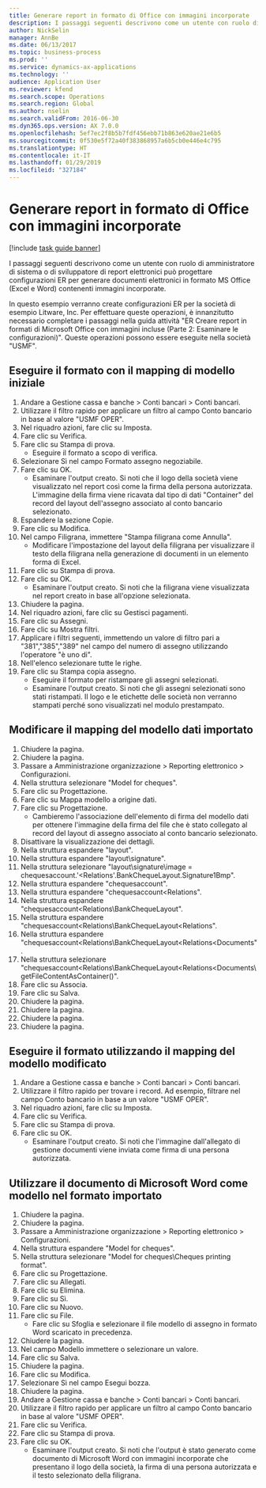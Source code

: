 ```yaml
---
title: Generare report in formato di Office con immagini incorporate
description: I passaggi seguenti descrivono come un utente con ruolo di amministratore di sistema o di sviluppatore di report elettronici può progettare configurazioni ER per generare documenti elettronici in formato MS Office (Excel e Word) contenenti immagini incorporate.
author: NickSelin
manager: AnnBe
ms.date: 06/13/2017
ms.topic: business-process
ms.prod: ''
ms.service: dynamics-ax-applications
ms.technology: ''
audience: Application User
ms.reviewer: kfend
ms.search.scope: Operations
ms.search.region: Global
ms.author: nselin
ms.search.validFrom: 2016-06-30
ms.dyn365.ops.version: AX 7.0.0
ms.openlocfilehash: 5ef7ec2f8b5b7fdf456ebb71b863e620ae21e6b5
ms.sourcegitcommit: 0f530e5f72a40f383868957a6b5cb0e446e4c795
ms.translationtype: HT
ms.contentlocale: it-IT
ms.lasthandoff: 01/29/2019
ms.locfileid: "327184"
---
```

# <a name="generate-reports-in-office-format-that-have-embedded-images"></a>Generare report in formato di Office con immagini incorporate

[!include [task guide banner](../../includes/task-guide-banner.md)]

I passaggi seguenti descrivono come un utente con ruolo di amministratore di sistema o di sviluppatore di report elettronici può progettare configurazioni ER per generare documenti elettronici in formato MS Office (Excel e Word) contenenti immagini incorporate.

In questo esempio verranno create configurazioni ER per la società di esempio Litware, Inc.  Per effettuare queste operazioni, è innanzitutto necessario completare i passaggi nella guida attività "ER Creare report in formati di Microsoft Office con immagini incluse (Parte 2: Esaminare le configurazioni)". Queste operazioni possono essere eseguite nella società "USMF".


## <a name="run-format-with-initial-model-mapping"></a>Eseguire il formato con il mapping di modello iniziale
1. Andare a Gestione cassa e banche > Conti bancari > Conti bancari.
2. Utilizzare il filtro rapido per applicare un filtro al campo Conto bancario in base al valore "USMF OPER".
3. Nel riquadro azioni, fare clic su Imposta.
4. Fare clic su Verifica.
5. Fare clic su Stampa di prova.
    * Eseguire il formato a scopo di verifica.  
6. Selezionare Sì nel campo Formato assegno negoziabile.
7. Fare clic su OK.
    * Esaminare l'output creato. Si noti che il logo della società viene visualizzato nel report così come la firma della persona autorizzata. L'immagine della firma viene ricavata dal tipo di dati "Container" del record del layout dell'assegno associato al conto bancario selezionato.  
8. Espandere la sezione Copie.
9. Fare clic su Modifica.
10. Nel campo Filigrana, immettere "Stampa filigrana come Annulla".
    * Modificare l'impostazione del layout della filigrana per visualizzare il testo della filigrana nella generazione di documenti in un elemento forma di Excel.  
11. Fare clic su Stampa di prova.
12. Fare clic su OK.
    * Esaminare l'output creato. Si noti che la filigrana viene visualizzata nel report creato in base all'opzione selezionata.  
13. Chiudere la pagina.
14. Nel riquadro azioni, fare clic su Gestisci pagamenti.
15. Fare clic su Assegni.
16. Fare clic su Mostra filtri.
17. Applicare i filtri seguenti, immettendo un valore di filtro pari a "381","385","389" nel campo del numero di assegno utilizzando l'operatore "è uno di".
18. Nell'elenco selezionare tutte le righe.
19. Fare clic su Stampa copia assegno.
    * Eseguire il formato per ristampare gli assegni selezionati.  
    * Esaminare l'output creato. Si noti che gli assegni selezionati sono stati ristampati. Il logo e le etichette delle società non verranno stampati perché sono visualizzati nel modulo prestampato.  

## <a name="modify-the-mapping-of-the-imported-data-model"></a>Modificare il mapping del modello dati importato
1. Chiudere la pagina.
2. Chiudere la pagina.
3. Passare a Amministrazione organizzazione > Reporting elettronico > Configurazioni.
4. Nella struttura selezionare "Model for cheques".
5. Fare clic su Progettazione.
6. Fare clic su Mappa modello a origine dati.
7. Fare clic su Progettazione.
    * Cambieremo l'associazione dell'elemento di firma del modello dati per ottenere l'immagine della firma del file che è stato collegato al record del layout di assegno associato al conto bancario selezionato.  
8. Disattivare la visualizzazione dei dettagli.
9. Nella struttura espandere "layout".
10. Nella struttura espandere "layout\signature".
11. Nella struttura selezionare "layout\signature\image = chequesaccount.'<Relations'.BankChequeLayout.Signature1Bmp".
12. Nella struttura espandere "chequesaccount".
13. Nella struttura espandere "chequesaccount\<Relations".
14. Nella struttura espandere "chequesaccount\<Relations\BankChequeLayout".
15. Nella struttura espandere "chequesaccount\<Relations\BankChequeLayout\<Relations".
16. Nella struttura espandere "chequesaccount\<Relations\BankChequeLayout\<Relations\<Documents".
17. Nella struttura selezionare "chequesaccount\<Relations\BankChequeLayout\<Relations\<Documents\getFileContentAsContainer()".
18. Fare clic su Associa.
19. Fare clic su Salva.
20. Chiudere la pagina.
21. Chiudere la pagina.
22. Chiudere la pagina.
23. Chiudere la pagina.

## <a name="run-format-using-the-adjusted-model-mapping"></a>Eseguire il formato utilizzando il mapping del modello modificato
1. Andare a Gestione cassa e banche > Conti bancari > Conti bancari.
2. Utilizzare il filtro rapido per trovare i record. Ad esempio, filtrare nel campo Conto bancario in base a un valore "USMF OPER".
3. Nel riquadro azioni, fare clic su Imposta.
4. Fare clic su Verifica.
5. Fare clic su Stampa di prova.
6. Fare clic su OK.
    * Esaminare l'output creato. Si noti che l'immagine dall'allegato di gestione documenti viene inviata come firma di una persona autorizzata.  

## <a name="use-ms-word-document-as-a-template-in-the-imported-format"></a>Utilizzare il documento di Microsoft Word come modello nel formato importato
1. Chiudere la pagina.
2. Chiudere la pagina.
3. Passare a Amministrazione organizzazione > Reporting elettronico > Configurazioni.
4. Nella struttura espandere "Model for cheques".
5. Nella struttura selezionare "Model for cheques\Cheques printing format".
6. Fare clic su Progettazione.
7. Fare clic su Allegati.
8. Fare clic su Elimina.
9. Fare clic su Sì.
10. Fare clic su Nuovo.
11. Fare clic su File.
    * Fare clic su Sfoglia e selezionare il file modello di assegno in formato Word scaricato in precedenza.  
12. Chiudere la pagina.
13. Nel campo Modello immettere o selezionare un valore.
14. Fare clic su Salva.
15. Chiudere la pagina.
16. Fare clic su Modifica.
17. Selezionare Sì nel campo Esegui bozza.
18. Chiudere la pagina.
19. Andare a Gestione cassa e banche > Conti bancari > Conti bancari.
20. Utilizzare il filtro rapido per applicare un filtro al campo Conto bancario in base al valore "USMF OPER".
21. Fare clic su Verifica.
22. Fare clic su Stampa di prova.
23. Fare clic su OK.
    * Esaminare l'output creato. Si noti che l'output è stato generato come documento di Microsoft Word con immagini incorporate che presentano il logo della società, la firma di una persona autorizzata e il testo selezionato della filigrana.  

